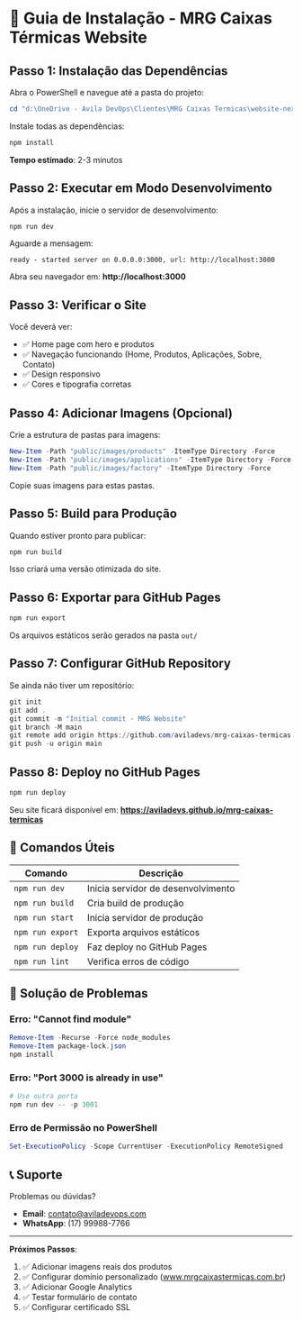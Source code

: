 # 🚀 Guia de Instalação - MRG Caixas Térmicas Website

## Passo 1: Instalação das Dependências

Abra o PowerShell e navegue até a pasta do projeto:

```powershell
cd "d:\OneDrive - Avila DevOps\Clientes\MRG Caixas Termicas\website-nextjs"
```

Instale todas as dependências:

```powershell
npm install
```

**Tempo estimado**: 2-3 minutos

## Passo 2: Executar em Modo Desenvolvimento

Após a instalação, inicie o servidor de desenvolvimento:

```powershell
npm run dev
```

Aguarde a mensagem:
```
ready - started server on 0.0.0.0:3000, url: http://localhost:3000
```

Abra seu navegador em: **http://localhost:3000**

## Passo 3: Verificar o Site

Você deverá ver:
- ✅ Home page com hero e produtos
- ✅ Navegação funcionando (Home, Produtos, Aplicações, Sobre, Contato)
- ✅ Design responsivo
- ✅ Cores e tipografia corretas

## Passo 4: Adicionar Imagens (Opcional)

Crie a estrutura de pastas para imagens:

```powershell
New-Item -Path "public/images/products" -ItemType Directory -Force
New-Item -Path "public/images/applications" -ItemType Directory -Force
New-Item -Path "public/images/factory" -ItemType Directory -Force
```

Copie suas imagens para estas pastas.

## Passo 5: Build para Produção

Quando estiver pronto para publicar:

```powershell
npm run build
```

Isso criará uma versão otimizada do site.

## Passo 6: Exportar para GitHub Pages

```powershell
npm run export
```

Os arquivos estáticos serão gerados na pasta `out/`

## Passo 7: Configurar GitHub Repository

Se ainda não tiver um repositório:

```powershell
git init
git add .
git commit -m "Initial commit - MRG Website"
git branch -M main
git remote add origin https://github.com/aviladevs/mrg-caixas-termicas.git
git push -u origin main
```

## Passo 8: Deploy no GitHub Pages

```powershell
npm run deploy
```

Seu site ficará disponível em:
**https://aviladevs.github.io/mrg-caixas-termicas**

## 🔧 Comandos Úteis

| Comando | Descrição |
|---------|-----------|
| `npm run dev` | Inicia servidor de desenvolvimento |
| `npm run build` | Cria build de produção |
| `npm run start` | Inicia servidor de produção |
| `npm run export` | Exporta arquivos estáticos |
| `npm run deploy` | Faz deploy no GitHub Pages |
| `npm run lint` | Verifica erros de código |

## 🐛 Solução de Problemas

### Erro: "Cannot find module"
```powershell
Remove-Item -Recurse -Force node_modules
Remove-Item package-lock.json
npm install
```

### Erro: "Port 3000 is already in use"
```powershell
# Use outra porta
npm run dev -- -p 3001
```

### Erro de Permissão no PowerShell
```powershell
Set-ExecutionPolicy -Scope CurrentUser -ExecutionPolicy RemoteSigned
```

## 📞 Suporte

Problemas ou dúvidas?
- **Email**: contato@aviladevops.com
- **WhatsApp**: (17) 99988-7766

---

**Próximos Passos**:
1. ✅ Adicionar imagens reais dos produtos
2. ✅ Configurar domínio personalizado (www.mrgcaixastermicas.com.br)
3. ✅ Adicionar Google Analytics
4. ✅ Testar formulário de contato
5. ✅ Configurar certificado SSL